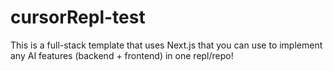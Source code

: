 # cursorRepl-test
This is a full-stack template that uses Next.js that you can use to implement any AI features (backend + frontend) in one repl/repo!
